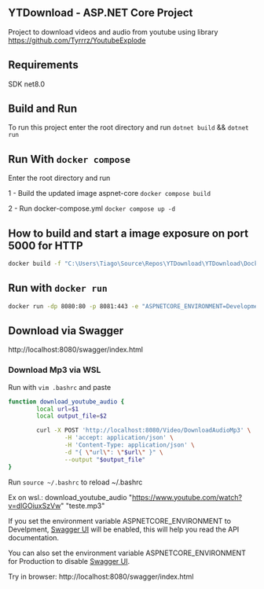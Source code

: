## YTDownload - ASP.NET Core Project
 Project to download videos and audio from youtube using library https://github.com/Tyrrrz/YoutubeExplode

## Requirements
SDK net8.0

## Build and Run

To run this project enter the root directory and run `dotnet build` && `dotnet run`

## Run With `docker compose`

Enter the root directory and run

1 - Build the updated image aspnet-core `docker compose build`

2 - Run docker-compose.yml `docker compose up -d`

## How to build and start a image exposure on port 5000 for HTTP
```bash
docker build -f "C:\Users\Tiago\Source\Repos\YTDownload\YTDownload\Dockerfile" -t ytdownload:dev "C:\Users\Tiago\Source\Repos\YTDownload"
```

## Run with `docker run`
```bash
docker run -dp 8080:80 -p 8081:443 -e "ASPNETCORE_ENVIRONMENT=Development" -e "ASPNETCORE_URLS=http://+:80" ytdownload:dev
```

## Download via Swagger
http://localhost:8080/swagger/index.html

### Download Mp3 via WSL
Run with `vim .bashrc` and paste

```bash
function download_youtube_audio {
        local url=$1
        local output_file=$2

        curl -X POST 'http://localhost:8080/Video/DownloadAudioMp3' \
                -H 'accept: application/json' \
                -H 'Content-Type: application/json' \
                -d "{ \"url\": \"$url\" }" \
                --output "$output_file"
}
```
Run `source ~/.bashrc` to reload ~/.bashrc

Ex on wsl.: download_youtube_audio "https://www.youtube.com/watch?v=dlGOiuxSzVw" "teste.mp3"

If you set the environment variable ASPNETCORE_ENVIRONMENT to Develpment, [Swagger UI](https://swagger.io/tools/swagger-ui/) will be enabled, this will help you read the API documentation.

You can also set the environment variable ASPNETCORE_ENVIRONMENT for Production to disable [Swagger UI](https://swagger.io/tools/swagger-ui/).

Try in browser: http://localhost:8080/swagger/index.html